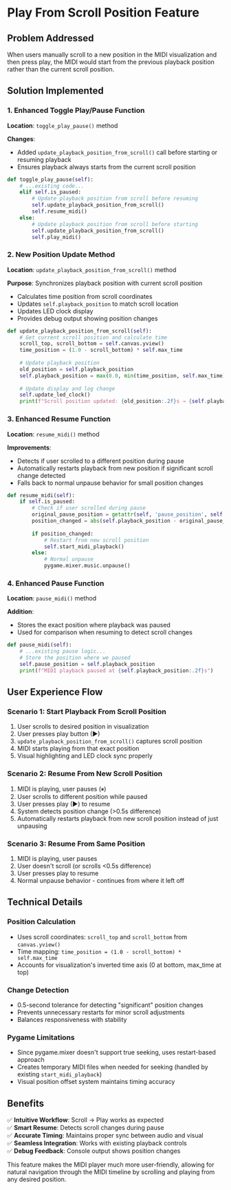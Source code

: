 # Play From Scroll Position Feature

## Problem Addressed
When users manually scroll to a new position in the MIDI visualization and then press play, the MIDI would start from the previous playback position rather than the current scroll position.

## Solution Implemented

### 1. Enhanced Toggle Play/Pause Function
**Location**: `toggle_play_pause()` method

**Changes**:
- Added `update_playback_position_from_scroll()` call before starting or resuming playback
- Ensures playback always starts from the current scroll position

```python
def toggle_play_pause(self):
    # ...existing code...
    elif self.is_paused:
        # Update playback position from scroll before resuming
        self.update_playback_position_from_scroll()
        self.resume_midi()
    else:
        # Update playback position from scroll before starting
        self.update_playback_position_from_scroll()
        self.play_midi()
```

### 2. New Position Update Method
**Location**: `update_playback_position_from_scroll()` method

**Purpose**: Synchronizes playback position with current scroll position
- Calculates time position from scroll coordinates
- Updates `self.playback_position` to match scroll location
- Updates LED clock display
- Provides debug output showing position changes

```python
def update_playback_position_from_scroll(self):
    # Get current scroll position and calculate time
    scroll_top, scroll_bottom = self.canvas.yview()
    time_position = (1.0 - scroll_bottom) * self.max_time
    
    # Update playback position
    old_position = self.playback_position
    self.playback_position = max(0.0, min(time_position, self.max_time))
    
    # Update display and log change
    self.update_led_clock()
    print(f"Scroll position updated: {old_position:.2f}s → {self.playback_position:.2f}s")
```

### 3. Enhanced Resume Function
**Location**: `resume_midi()` method

**Improvements**:
- Detects if user scrolled to a different position during pause
- Automatically restarts playback from new position if significant scroll change detected
- Falls back to normal unpause behavior for small position changes

```python
def resume_midi(self):
    if self.is_paused:
        # Check if user scrolled during pause
        original_pause_position = getattr(self, 'pause_position', self.playback_position)
        position_changed = abs(self.playback_position - original_pause_position) > 0.5
        
        if position_changed:
            # Restart from new scroll position
            self.start_midi_playback()
        else:
            # Normal unpause
            pygame.mixer.music.unpause()
```

### 4. Enhanced Pause Function
**Location**: `pause_midi()` method

**Addition**:
- Stores the exact position where playback was paused
- Used for comparison when resuming to detect scroll changes

```python
def pause_midi(self):
    # ...existing pause logic...
    # Store the position where we paused
    self.pause_position = self.playback_position
    print(f"MIDI playback paused at {self.playback_position:.2f}s")
```

## User Experience Flow

### Scenario 1: Start Playback From Scroll Position
1. User scrolls to desired position in visualization
2. User presses play button (▶)
3. `update_playback_position_from_scroll()` captures scroll position
4. MIDI starts playing from that exact position
5. Visual highlighting and LED clock sync properly

### Scenario 2: Resume From New Scroll Position
1. MIDI is playing, user pauses (⏸)
2. User scrolls to different position while paused
3. User presses play (▶) to resume
4. System detects position change (>0.5s difference)
5. Automatically restarts playback from new scroll position instead of just unpausing

### Scenario 3: Resume From Same Position
1. MIDI is playing, user pauses
2. User doesn't scroll (or scrolls <0.5s difference)
3. User presses play to resume
4. Normal unpause behavior - continues from where it left off

## Technical Details

### Position Calculation
- Uses scroll coordinates: `scroll_top` and `scroll_bottom` from `canvas.yview()`
- Time mapping: `time_position = (1.0 - scroll_bottom) * self.max_time`
- Accounts for visualization's inverted time axis (0 at bottom, max_time at top)

### Change Detection
- 0.5-second tolerance for detecting "significant" position changes
- Prevents unnecessary restarts for minor scroll adjustments
- Balances responsiveness with stability

### Pygame Limitations
- Since pygame.mixer doesn't support true seeking, uses restart-based approach
- Creates temporary MIDI files when needed for seeking (handled by existing `start_midi_playback`)
- Visual position offset system maintains timing accuracy

## Benefits

✅ **Intuitive Workflow**: Scroll → Play works as expected  
✅ **Smart Resume**: Detects scroll changes during pause  
✅ **Accurate Timing**: Maintains proper sync between audio and visual  
✅ **Seamless Integration**: Works with existing playback controls  
✅ **Debug Feedback**: Console output shows position changes  

This feature makes the MIDI player much more user-friendly, allowing for natural navigation through the MIDI timeline by scrolling and playing from any desired position.
